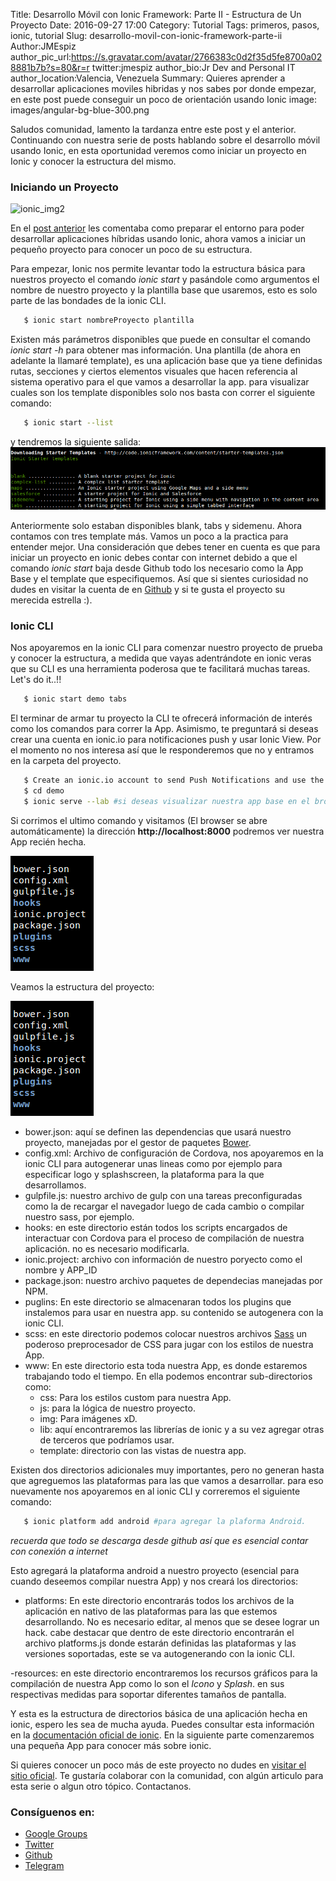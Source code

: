 Title: Desarrollo Móvil con Ionic Framework: Parte II - Estructura de Un Proyecto
Date: 2016-09-27 17:00
Category: Tutorial
Tags: primeros, pasos, ionic, tutorial
Slug: desarrollo-movil-con-ionic-framework-parte-ii
Author:JMEspiz
author_pic_url:https://s.gravatar.com/avatar/2766383c0d2f35d5fe8700a028881b7b?s=80&r=r
twitter:jmespiz
author_bio:Jr Dev and Personal IT
author_location:Valencia, Venezuela
Summary: Quieres aprender a desarrollar aplicaciones moviles hibridas y nos sabes por donde empezar, en este post puede conseguir un poco de orientación usando Ionic
image: images/angular-bg-blue-300.png

Saludos comunidad, lamento la tardanza entre este post y el anterior. Continuando con nuestra serie de posts hablando sobre el desarrollo móvil usando Ionic, en esta oportunidad veremos como iniciar un proyecto en Ionic y conocer la estructura del mismo.

### Iniciando un Proyecto

![ionic_img2](http://vidyasagarmsc.com/wp-content/uploads/2015/12/cordova-ng-ionic.png)

En el [post anterior](http://ngvenezuela.org.ve/blog/desarrollo-movil-con-ionic-framework-parte-i.html) les comentaba como preparar el entorno para poder desarrollar aplicaciones híbridas usando Ionic, ahora vamos a iniciar un pequeño proyecto para conocer un poco de su estructura.

Para empezar, Ionic nos permite levantar todo la estructura básica para nuestros proyecto el comando *ionic start* y pasándole como argumentos el nombre de nuestro proyecto y la plantilla base que usaremos, esto es solo parte de las bondades de la ionic CLI. 

```bash
   $ ionic start nombreProyecto plantilla
```

Existen más parámetros disponibles que puede en consultar el comando *ionic start -h* para obtener mas información. Una plantilla (de ahora en adelante la llamaré template), es una aplicación base que ya tiene definidas rutas, secciones y ciertos elementos visuales que hacen referencia al sistema operativo para el que vamos a desarrollar la app. para visualizar cuales son los template disponibles solo nos basta con correr el siguiente comando:

```bash
   $ ionic start --list
```

y tendremos la siguiente salida:
![ionic template](images/ionic_start_template.png)

Anteriormente solo estaban disponibles blank, tabs y sidemenu. Ahora contamos con tres template más. Vamos un poco a la practica para entender mejor. Una consideración que debes tener en cuenta es que para iniciar un proyecto en ionic debes contar con internet debido a que el comando *ionic start* baja desde Github todo los necesario como la App Base y el template que especifiquemos. Así que si sientes curiosidad no dudes en visitar la cuenta de en [Github](https://github.com/driftyco) y si te gusta el proyecto su merecida estrella :).

### Ionic CLI

Nos apoyaremos en la ionic CLI para comenzar nuestro proyecto de prueba y conocer la estructura, a medida que vayas adentrándote en ionic veras que su CLI es una herramienta poderosa que te facilitará muchas tareas. Let's do it..!!

```bash
   $ ionic start demo tabs
```

El terminar de armar tu proyecto la CLI te ofrecerá información de interés como los comandos para correr la App. Asimismo, te preguntará si deseas crear una cuenta en ionic.io para notificaciones push y usar Ionic View. Por el momento no nos interesa así que le responderemos que no y entramos en la carpeta del proyecto.

```bash
   $ Create an ionic.io account to send Push Notifications and use the Ionic View app?(Y/n): n
   $ cd demo
   $ ionic serve --lab #si deseas visualizar nuestra app base en el browser.
```

Si corrimos el ultimo comando y visitamos (El browser se abre automáticamente)  la dirección **http://localhost:8000** podremos ver nuestra App recién hecha.

![ionic tabs](images/ionic_project_struture.png)


Veamos la estructura del proyecto:

![ionic structure](images/ionic_project_struture.png)

- bower.json: aquí se definen las dependencias que usará nuestro proyecto, manejadas por el gestor de paquetes [Bower](https://bower.io/).
- config.xml: Archivo de configuración de Cordova, nos apoyaremos en la ionic CLI para autogenerar unas lineas como por ejemplo para especificar logo y splashscreen, la plataforma para la que desarrollamos.
- gulpfile.js: nuestro archivo de gulp con una tareas preconfiguradas como la de recargar el navegador luego de cada cambio o compilar nuestro sass, por ejemplo.
- hooks: en este directorio están todos los scripts encargados de interactuar con Cordova para el proceso de compilación de nuestra aplicación. no es necesario modificarla.
- ionic.project: archivo con información de nuestro poryecto como el nombre y APP_ID
- package.json: nuestro archivo paquetes de dependecias manejadas por NPM.
- puglins: En este directorio se almacenaran todos los plugins que instalemos para usar en nuestra app. su contenido se autogenera con la ionic CLI.
- scss: en este directorio podemos colocar nuestros archivos [Sass](http://sass-lang.com/) un poderoso preprocesador de CSS para jugar con los estilos de nuestra App.
- www: En este directorio esta toda nuestra App, es donde estaremos trabajando todo el tiempo. En ella podemos encontrar sub-directorios como:
    - css: Para los estilos custom para nuestra App.
    - js: para la lógica de nuestro proyecto.
    - img: Para imágenes xD.
    - lib: aquí encontraremos las librerías de ionic y a su vez agregar otras de terceros que podríamos usar.
    - template: directorio con las vistas de nuestra app.

Existen dos directorios adicionales muy importantes, pero no generan hasta que agreguemos las plataformas para las que vamos a desarrollar. para eso nuevamente nos apoyaremos en al ionic CLI y correremos el siguiente comando:

```bash
   $ ionic platform add android #para agregar la plaforma Android.
```
*recuerda que todo se descarga desde github así que es esencial contar con conexión a internet*

Esto agregará la plataforma android a nuestro proyecto (esencial para cuando deseemos compilar nuestra App) y nos creará los directorios:

- platforms: En este directorio encontrarás todos los archivos de la aplicación en nativo de las plataformas para las que estemos desarrollando. No es necesario editar, al menos que se desee lograr un hack. cabe destacar que dentro de este directorio encontrarán el archivo platforms.js donde estarán definidas las plataformas y las versiones soportadas, este se va autogenerando con la ionic CLI.

-resources: en este directorio encontraremos los recursos gráficos para la compilación de nuestra App como lo son el *Icono* y *Splash*. en sus respectivas medidas para soportar diferentes tamaños de pantalla.


Y esta es la estructura de directorios básica de una aplicación hecha en ionic, espero les sea de mucha ayuda. Puedes consultar esta información en la [documentación oficial de ionic](http://ionicframework.com/docs/concepts/structure.html). En la siguiente parte comenzaremos una pequeña App para conocer más sobre ionic.

Si quieres conocer un poco más de este proyecto no dudes en [visitar el sitio oficial](http://ionicframework.com/ ). Te gustaría colaborar con la comunidad, con algún articulo para esta serie o algun otro tópico. Contactanos.

### Consíguenos en:

- [Google Groups](https://groups.google.com/forum/#!forum/ngVenezuela)
- [Twitter](http://twitter.com/ngVenezuela)
- [Github](https://github.com/ngVenezuela)
- [Telegram](https://telegram.me/ngVenezuela)
